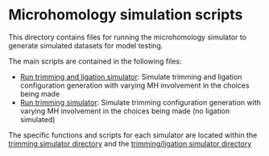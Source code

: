 # Microhomology simulation scripts

This directory contains files for running the microhomology simulator to generate simulated datasets for model testing.

The main scripts are contained in the following files:

* [Run trimming and ligation simulator](run_ligation-mh_trim-mh_signal_simulator.sh): Simulate trimming and ligation configuration generation with varying MH involvement in the choices being made
* [Run trimming simulator](run_intermediate-mh_signal_simulator.sh): Simulate trimming configuration generation with varying MH involvement in the choices being made (no ligation simulated)

The specific functions and scripts for each simulator are located within the [trimming simulator directory](intermediate-mh_signal_simulator_scripts) and the [trimming/ligation simulator directory](ligation-mh_signal_simulator)

